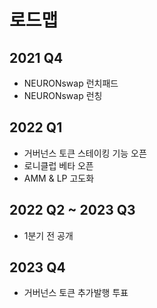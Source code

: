 # 로드맵

## 2021 Q4

* NEURONswap 런치패드
* NEURONswap 런칭

## 2022 Q1

* 거버넌스 토큰 스테이킹 기능 오픈
* 로니클럽 베타 오픈
* AMM & LP 고도화

## 2022 Q2 \~ 2023 Q3

* 1분기 전 공개

## 2023 Q4

* 거버넌스 토큰 추가발행 투표

